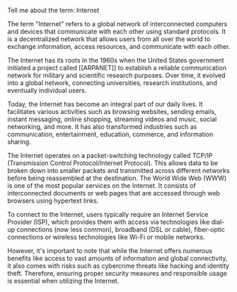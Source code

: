 Tell me about the term: Internet

The term "Internet" refers to a global network of interconnected computers and devices that communicate with each other using standard protocols. It is a decentralized network that allows users from all over the world to exchange information, access resources, and communicate with each other.

The Internet has its roots in the 1960s when the United States government initiated a project called [[ARPANET]] to establish a reliable communication network for military and scientific research purposes. Over time, it evolved into a global network, connecting universities, research institutions, and eventually individual users.

Today, the Internet has become an integral part of our daily lives. It facilitates various activities such as browsing websites, sending emails, instant messaging, online shopping, streaming videos and music, social networking, and more. It has also transformed industries such as communication, entertainment, education, commerce, and information sharing.

The Internet operates on a packet-switching technology called TCP/IP (Transmission Control Protocol/Internet Protocol). This allows data to be broken down into smaller packets and transmitted across different networks before being reassembled at the destination. The World Wide Web (WWW) is one of the most popular services on the Internet. It consists of interconnected documents or web pages that are accessed through web browsers using hypertext links.

To connect to the Internet, users typically require an Internet Service Provider (ISP), which provides them with access via technologies like dial-up connections (now less common), broadband (DSL or cable), fiber-optic connections or wireless technologies like Wi-Fi or mobile networks.

However, it's important to note that while the Internet offers numerous benefits like access to vast amounts of information and global connectivity, it also comes with risks such as cybercrime threats like hacking and identity theft. Therefore, ensuring proper security measures and responsible usage is essential when utilizing the Internet.
